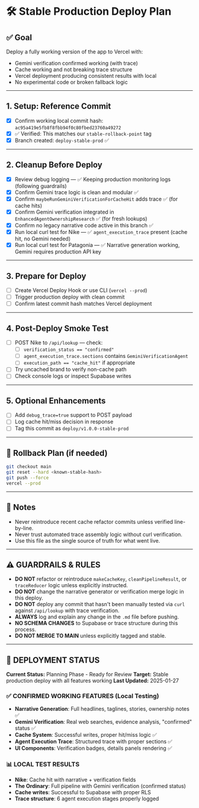 # 🛠️ Stable Production Deploy Plan

## ✅ Goal

Deploy a fully working version of the app to Vercel with:
- Gemini verification confirmed working (with trace)
- Cache working and not breaking trace structure
- Vercel deployment producing consistent results with local
- No experimental code or broken fallback logic

---

## 1. Setup: Reference Commit
- [x] Confirm working local commit hash: `ac95a419e5fb8f8fbb94f0c80fbed23760a49272`
- [x] ✅ Verified: This matches our `stable-rollback-point` tag
- [x] Branch created: `deploy-stable-prod` ✅

---

## 2. Cleanup Before Deploy
- [x] Review debug logging — ✅ Keeping production monitoring logs (following guardrails)
- [x] Confirm Gemini trace logic is clean and modular ✅
- [x] Confirm `maybeRunGeminiVerificationForCacheHit` adds trace ✅ (for cache hits)
- [x] Confirm Gemini verification integrated in `EnhancedAgentOwnershipResearch` ✅ (for fresh lookups)
- [x] Confirm no legacy narrative code active in this branch ✅
- [x] Run local curl test for Nike — ✅ `agent_execution_trace` present (cache hit, no Gemini needed)
- [x] Run local curl test for Patagonia — ✅ Narrative generation working, Gemini requires production API key

---

## 3. Prepare for Deploy
- [ ] Create Vercel Deploy Hook or use CLI (`vercel --prod`)
- [ ] Trigger production deploy with clean commit
- [ ] Confirm latest commit hash matches Vercel deployment

---

## 4. Post-Deploy Smoke Test
- [ ] POST Nike to `/api/lookup` — check:
  - [ ] `verification_status == "confirmed"`
  - [ ] `agent_execution_trace.sections` contains `GeminiVerificationAgent`
  - [ ] `execution_path == "cache_hit"` if appropriate
- [ ] Try uncached brand to verify non-cache path
- [ ] Check console logs or inspect Supabase writes

---

## 5. Optional Enhancements
- [ ] Add `debug_trace=true` support to POST payload
- [ ] Log cache hit/miss decision in response
- [ ] Tag this commit as `deploy/v1.0.0-stable-prod`

---

## 🔄 Rollback Plan (if needed)
```bash
git checkout main
git reset --hard <known-stable-hash>
git push --force
vercel --prod
```

---

## 📓 Notes
- Never reintroduce recent cache refactor commits unless verified line-by-line.
- Never trust automated trace assembly logic without curl verification.
- Use this file as the single source of truth for what went live.

---

## ⚠️ GUARDRAILS & RULES

- **DO NOT** refactor or reintroduce `makeCacheKey`, `cleanPipelineResult`, or `traceReducer` logic unless explicitly instructed.
- **DO NOT** change the narrative generator or verification merge logic in this deploy.
- **DO NOT** deploy any commit that hasn't been manually tested via `curl` against `/api/lookup` with trace verification.
- **ALWAYS** log and explain any change in the `.md` file before pushing.
- **NO SCHEMA CHANGES** to Supabase or trace structure during this process.
- **DO NOT MERGE TO MAIN** unless explicitly tagged and stable.

---

## 🚀 DEPLOYMENT STATUS

**Current Status:** Planning Phase - Ready for Review
**Target:** Stable production deploy with all features working
**Last Updated:** 2025-01-27

### ✅ CONFIRMED WORKING FEATURES (Local Testing)
- **Narrative Generation**: Full headlines, taglines, stories, ownership notes ✅
- **Gemini Verification**: Real web searches, evidence analysis, "confirmed" status ✅  
- **Cache System**: Successful writes, proper hit/miss logic ✅
- **Agent Execution Trace**: Structured trace with proper sections ✅
- **UI Components**: Verification badges, details panels rendering ✅

### 📊 LOCAL TEST RESULTS
- **Nike**: Cache hit with narrative + verification fields
- **The Ordinary**: Full pipeline with Gemini verification (confirmed status)
- **Cache writes**: Successful to Supabase with proper RLS
- **Trace structure**: 6 agent execution stages properly logged
